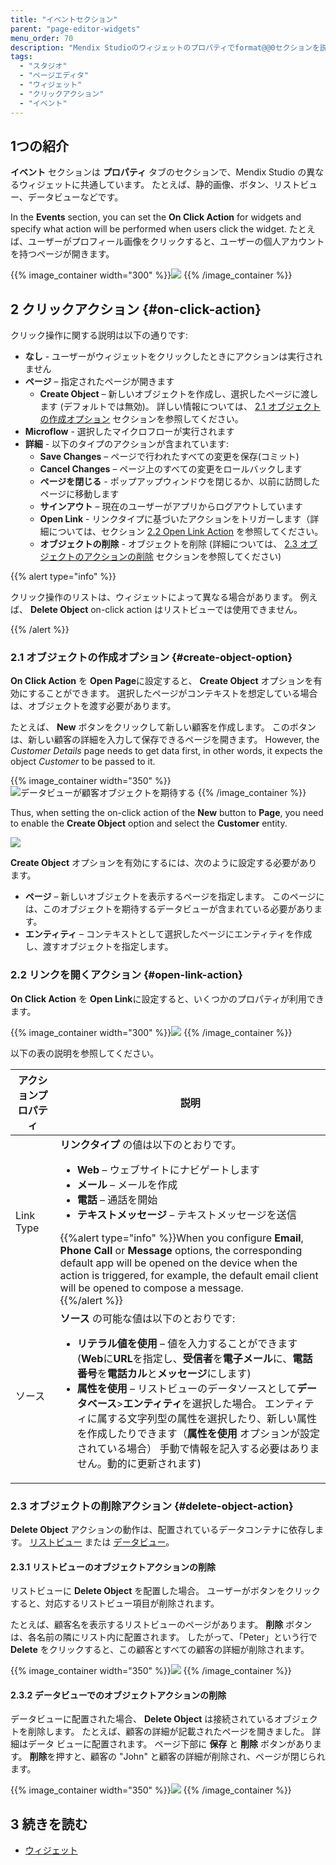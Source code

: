 ```yaml
---
title: "イベントセクション"
parent: "page-editor-widgets"
menu_order: 70
description: "Mendix Studioのウィジェットのプロパティでformat@@0セクションを説明します。"
tags:
  - "スタジオ"
  - "ページエディタ"
  - "ウィジェット"
  - "クリックアクション"
  - "イベント"
---
```


## 1つの紹介

**イベント** セクションは **プロパティ** タブのセクションで、Mendix Studio の異なるウィジェットに共通しています。 たとえば、静的画像、ボタン、リストビュー、データビューなどです。

In the **Events** section, you can set the **On Click Action** for widgets and specify what action will be performed when users click the widget. たとえば、ユーザーがプロフィール画像をクリックすると、ユーザーの個人アカウントを持つページが開きます。

{{% image_container width="300" %}}![](attachments/page-editor-widgets-events-section/events-section.png)
{{% /image_container %}}

## 2 クリックアクション {#on-click-action}

クリック操作に関する説明は以下の通りです:

* **なし** - ユーザーがウィジェットをクリックしたときにアクションは実行されません
* **ページ** – 指定されたページが開きます
  * **Create Object** – 新しいオブジェクトを作成し、選択したページに渡します (デフォルトでは無効)。 詳しい情報については、 [2.1 オブジェクトの作成オプション](#create-object-option) セクションを参照してください。
* **Microflow** - 選択したマイクロフローが実行されます
* **詳細** - 以下のタイプのアクションが含まれています:
  * **Save Changes** – ページで行われたすべての変更を保存(コミット)
  * **Cancel Changes** – ページ上のすべての変更をロールバックします
  * **ページを閉じる** - ポップアップウィンドウを閉じるか、以前に訪問したページに移動します
  * **サインアウト** – 現在のユーザーがアプリからログアウトしています
  * **Open Link** - リンクタイプに基づいたアクションをトリガーします（詳細については、セクション [2.2 Open Link Action](#open-link-action) を参照してください。
  * **オブジェクトの削除** - オブジェクトを削除 (詳細については、 [2.3 オブジェクトのアクションの削除](#delete-object-action) セクションを参照してください)

{{% alert type="info" %}}

クリック操作のリストは、ウィジェットによって異なる場合があります。 例えば、 **Delete Object** on-click action はリストビューでは使用できません。

{{% /alert %}}

### 2.1 オブジェクトの作成オプション {#create-object-option}

**On Click Action** を **Open Page**に設定すると、 **Create Object** オプションを有効にすることができます。 選択したページがコンテキストを想定している場合は、オブジェクトを渡す必要があります。

たとえば、 **New** ボタンをクリックして新しい顧客を作成します。 このボタンは、新しい顧客の詳細を入力して保存できるページを開きます。 However, the *Customer Details* page needs to get data first, in other words, it expects the object *Customer* to be passed to it.

{{% image_container width="350" %}}![データビューが顧客オブジェクトを期待する](attachments/consistency-errors-pages/data-view-customer.png)
{{% /image_container %}}

Thus, when setting the on-click action of the **New** button to **Page**, you need to enable the **Create Object** option and select the **Customer** entity.

![](attachments/page-editor-widgets-events-section/create-object-example.png)

**Create Object** オプションを有効にするには、次のように設定する必要があります。

* **ページ** – 新しいオブジェクトを表示するページを指定します。 このページには、このオブジェクトを期待するデータビューが含まれている必要があります。
* **エンティティ** – コンテキストとして選択したページにエンティティを作成し、渡すオブジェクトを指定します。

### 2.2 リンクを開くアクション {#open-link-action}

**On Click Action** を **Open Link**に設定すると、いくつかのプロパティが利用できます。

{{% image_container width="300" %}}![](attachments/page-editor-widgets-events-section/open-link-action.png)
{{% /image_container %}}

以下の表の説明を参照してください。

| アクションプロパティ | 説明                                                                                                                                                                                                                                                                                                                                        |
| ---------- | ----------------------------------------------------------------------------------------------------------------------------------------------------------------------------------------------------------------------------------------------------------------------------------------------------------------------------------------- |
| Link Type  | **リンクタイプ** の値は以下のとおりです。 <ul><li>**Web** – ウェブサイトにナビゲートします</li><li>**メール** – メールを作成</li><li>**電話** – 通話を開始</li><li>**テキストメッセージ** – テキストメッセージを送信</li></ul>{{%alert type="info" %}}When you configure **Email**, **Phone Call** or **Message** options, the corresponding default app will be opened on the device when the action is triggered, for example, the default email client will be opened to compose a message.<br />{{%/alert %}} |
| ソース        | **ソース** の可能な値は以下のとおりです: <ul><li>**リテラル値を使用** – 値を入力することができます (**Web**に**URL**を指定し、**受信者**を**電子メール**に、**電話番号**を**電話カル**と**メッセージ**にします) </li><li>**属性を使用** – リストビューのデータソースとして**データベース**>**エンティティ**を選択した場合。 エンティティに属する文字列型の属性を選択したり、新しい属性を作成したりできます（**属性を使用** オプションが設定されている場合） 手動で情報を記入する必要はありません。動的に更新されます)</li></ul>                                                                                                                                                                                                                                                                                          |

### 2.3 オブジェクトの削除アクション {#delete-object-action}

**Delete Object** アクションの動作は、配置されているデータコンテナに依存します。 [リストビュー](page-editor-data-view-list-view#list-view-properties) または [データビュー](page-editor-data-view-list-view#data-view-properties)。

#### 2.3.1 リストビューのオブジェクトアクションの削除

リストビューに **Delete Object** を配置した場合。 ユーザーがボタンをクリックすると、対応するリストビュー項目が削除されます。

たとえば、顧客名を表示するリストビューのページがあります。 **削除** ボタンは、各名前の隣にリスト内に配置されます。 したがって、「Peter」という行で **Delete** をクリックすると、この顧客とすべての顧客の詳細が削除されます。

{{% image_container width="350" %}}![](attachments/page-editor-widgets-events-section/list-view-delete.png)
{{% /image_container %}}


#### 2.3.2 データビューでのオブジェクトアクションの削除

データビューに配置された場合、 **Delete Object** は接続されているオブジェクトを削除します。 たとえば、顧客の詳細が記載されたページを開きました。 詳細はデータ ビューに配置されます。 ページ下部に **保存** と **削除** ボタンがあります。 **削除**を押すと、顧客の "John" と顧客の詳細が削除され、ページが閉じられます。

{{% image_container width="350" %}}![](attachments/page-editor-widgets-events-section/data-view-delete.png)
{{% /image_container %}}

## 3 続きを読む

* [ウィジェット](page-editor-widgets)
